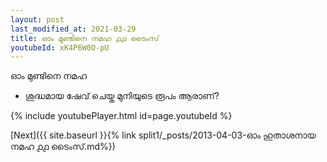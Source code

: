 ```yaml
---
layout: post
last_modified_at: 2021-03-29
title: ഓം മുണ്ടിനെ നമഹ ൧൧ ടൈംസ്
youtubeId: xK4P6W0O-pU
---
```

 
 
 ഓം മുണ്ടിനെ നമഹ 
 
 -  ശുദ്ധമായ ഷേവ് ചെയ്ത മുനിയുടെ രൂപം ആരാണ്? 
 
  
 
  
 
 
 
 
 
 


{% include youtubePlayer.html id=page.youtubeId %}
 
[Next]({{ site.baseurl }}{% link  split1/_posts/2013-04-03-ഓം ഹുതാശനായ നമഹ ൧൧ ടൈംസ്.md%})
 
